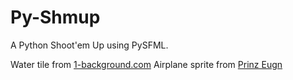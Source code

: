 # Py-Shmup

A Python Shoot'em Up using PySFML.

Water tile from [1-background.com](http://1-background.com/water_backgrounds_1.htm)
Airplane sprite from [Prinz Eugn](http://www.gamedev.net/topic/495808-free-airplane-sprite-pack/)
